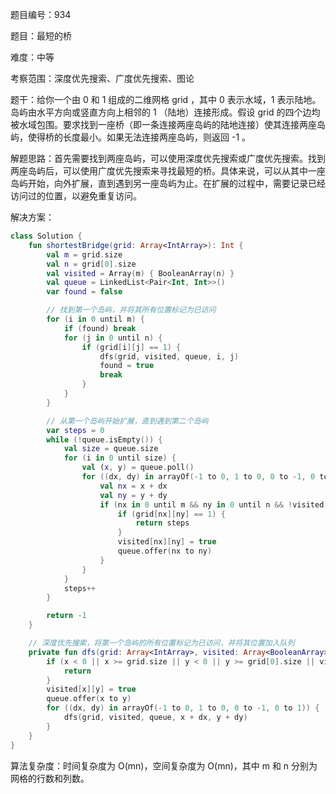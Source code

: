 题目编号：934

题目：最短的桥

难度：中等

考察范围：深度优先搜索、广度优先搜索、图论

题干：给你一个由 0 和 1 组成的二维网格 grid ，其中 0 表示水域，1 表示陆地。岛屿由水平方向或竖直方向上相邻的 1 （陆地）连接形成。假设 grid 的四个边均被水域包围。要求找到一座桥（即一条连接两座岛屿的陆地连接）使其连接两座岛屿，使得桥的长度最小。如果无法连接两座岛屿，则返回 -1 。

解题思路：首先需要找到两座岛屿，可以使用深度优先搜索或广度优先搜索。找到两座岛屿后，可以使用广度优先搜索来寻找最短的桥。具体来说，可以从其中一座岛屿开始，向外扩展，直到遇到另一座岛屿为止。在扩展的过程中，需要记录已经访问过的位置，以避免重复访问。

解决方案：

```kotlin
class Solution {
    fun shortestBridge(grid: Array<IntArray>): Int {
        val m = grid.size
        val n = grid[0].size
        val visited = Array(m) { BooleanArray(n) }
        val queue = LinkedList<Pair<Int, Int>>()
        var found = false

        // 找到第一个岛屿，并将其所有位置标记为已访问
        for (i in 0 until m) {
            if (found) break
            for (j in 0 until n) {
                if (grid[i][j] == 1) {
                    dfs(grid, visited, queue, i, j)
                    found = true
                    break
                }
            }
        }

        // 从第一个岛屿开始扩展，直到遇到第二个岛屿
        var steps = 0
        while (!queue.isEmpty()) {
            val size = queue.size
            for (i in 0 until size) {
                val (x, y) = queue.poll()
                for ((dx, dy) in arrayOf(-1 to 0, 1 to 0, 0 to -1, 0 to 1)) {
                    val nx = x + dx
                    val ny = y + dy
                    if (nx in 0 until m && ny in 0 until n && !visited[nx][ny]) {
                        if (grid[nx][ny] == 1) {
                            return steps
                        }
                        visited[nx][ny] = true
                        queue.offer(nx to ny)
                    }
                }
            }
            steps++
        }

        return -1
    }

    // 深度优先搜索，将第一个岛屿的所有位置标记为已访问，并将其位置加入队列
    private fun dfs(grid: Array<IntArray>, visited: Array<BooleanArray>, queue: LinkedList<Pair<Int, Int>>, x: Int, y: Int) {
        if (x < 0 || x >= grid.size || y < 0 || y >= grid[0].size || visited[x][y] || grid[x][y] == 0) {
            return
        }
        visited[x][y] = true
        queue.offer(x to y)
        for ((dx, dy) in arrayOf(-1 to 0, 1 to 0, 0 to -1, 0 to 1)) {
            dfs(grid, visited, queue, x + dx, y + dy)
        }
    }
}
```

算法复杂度：时间复杂度为 O(mn)，空间复杂度为 O(mn)，其中 m 和 n 分别为网格的行数和列数。